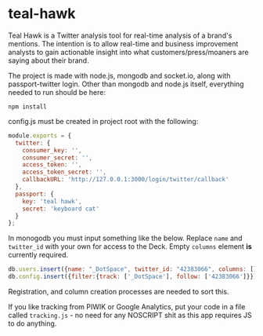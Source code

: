 # teal-hawk  

Teal Hawk is a Twitter analysis tool for real-time analysis of a brand's mentions. The intention is to allow real-time and business improvement analysts to gain actionable insight into what customers/press/moaners are saying about their brand.  

The project is made with  node.js, mongodb and socket.io, along with passport-twitter login. Other than mongodb and node.js itself, everything needed to run should be here: 

```
npm install
```
  
config.js must be created in project root with the following:  
  
```javascript
module.exports = {
  twitter: {
    consumer_key: '',
    consumer_secret: '',
    access_token: '',
    access_token_secret: '',
    callbackURL: 'http://127.0.0.1:3000/login/twitter/callback'
  },
  passport: {
    key: 'teal hawk',
    secret: 'keyboard cat'
  }
};
```

In monogodb you must input something like the below. Replace ````name```` and ````twitter_id```` with your own for access to the Deck. Empty ````columns```` element **is** currently required.  

```javascript
db.users.insert({name: "_DotSpace", twitter_id: "42383066",	columns: []})
db.config.insert({filter:{track: ['_DotSpace'], follow: ['42383066']}})
```

Registration, and column creation processes are needed to sort this. 

If you like tracking from PIWIK or Google Analytics, put your code in a file called ````tracking.js```` - no need for any NOSCRIPT shit as this app requires JS to do anything.